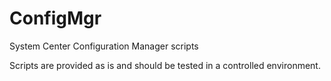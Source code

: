 # ConfigMgr
System Center Configuration Manager scripts

Scripts are provided as is and should be tested in a controlled environment.
